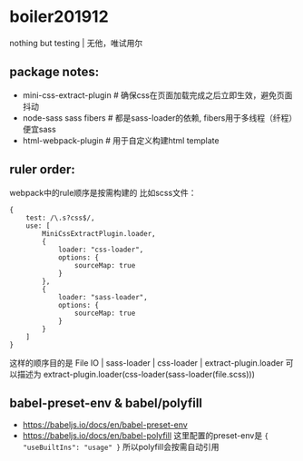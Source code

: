 # boiler201912

nothing but testing | 无他，唯试用尔

## package notes:

* mini-css-extract-plugin # 确保css在页面加载完成之后立即生效，避免页面抖动
* node-sass sass fibers # 都是sass-loader的依赖, fibers用于多线程（纤程）便宜sass
* html-webpack-plugin # 用于自定义构建html template

## ruler order:

webpack中的rule顺序是按需构建的
比如scss文件：

```
{
    test: /\.s?css$/,
    use: [
        MiniCssExtractPlugin.loader,
        {
            loader: "css-loader",
            options: {
                sourceMap: true
            }
        },
        {
            loader: "sass-loader",
            options: {
                sourceMap: true
            }
        }
    ]
}
```
这样的顺序目的是 File IO | sass-loader | css-loader | extract-plugin.loader
可以描述为 extract-plugin.loader(css-loader(sass-loader(file.scss)))

## babel-preset-env & babel/polyfill

* https://babeljs.io/docs/en/babel-preset-env
* https://babeljs.io/docs/en/babel-polyfill
这里配置的preset-env是 ```{ "useBuiltIns": "usage" }```
所以polyfill会按需自动引用
